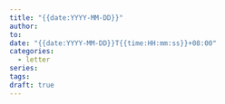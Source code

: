 ```yaml
---
title: "{{date:YYYY-MM-DD}}"
author:
to:
date: "{{date:YYYY-MM-DD}}T{{time:HH:mm:ss}}+08:00"
categories:
  - letter
series:
tags:
draft: true
---
```


